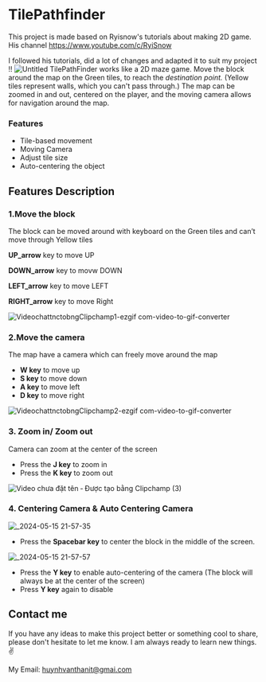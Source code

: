# TilePathfinder
This project is made based on Ryisnow's tutorials about making 2D game. His channel https://www.youtube.com/c/RyiSnow 

I followed his tutorials, did a lot of changes and adapted it to suit my project !!
![Untitled](https://github.com/LongHaiTown/TilePathfinder/assets/150208730/f2475080-f45d-41ae-a424-c6bbe9f5c882)
TilePathFinder works like a 2D maze game. Move the block around the map on the Green tiles, to reach the *destination point.* (Yellow tiles represent walls, which you can't pass through.)
The map can be zoomed in and out, centered on the player, and the moving camera allows for navigation around the map.
### Features
- Tile-based movement
- Moving Camera
- Adjust tile size
- Auto-centering the object

## Features Description
### 1.Move the block
The block can be moved around with keyboard on the Green tiles and can’t move through Yellow tiles

**UP_arrow** key to move UP

**DOWN_arrow** key to movw DOWN

**LEFT_arrow** key to move LEFT

**RIGHT_arrow** key to move Right

![VideochattnctobngClipchamp1-ezgif com-video-to-gif-converter](https://github.com/LongHaiTown/TilePathfinder/assets/150208730/af4a4f4e-3c48-4f00-9c32-06b5c6da22b6)

### 2.Move the camera 
The map have a camera which can freely move around the map 

- **W key** to move up
- **S key** to move down
- **A key** to move left
- **D key** to move right
  
![VideochattnctobngClipchamp2-ezgif com-video-to-gif-converter](https://github.com/LongHaiTown/TilePathfinder/assets/150208730/1effbf1f-213b-4b9a-b4db-734a46737781)

### 3. Zoom in/ Zoom out
Camera can zoom at the center of the screen 

- Press the **J key** to zoom in            
- Press the **K key** to zoom out

![Video chưa đặt tên ‐ Được tạo bằng Clipchamp (3)](https://github.com/LongHaiTown/TilePathfinder/assets/150208730/7faec67d-8d31-4d14-9885-e6026dc3efa1)

### 4. Centering Camera & Auto Centering Camera

![_2024-05-15 21-57-35](https://github.com/LongHaiTown/TilePathfinder/assets/150208730/1e729d7c-28ff-4200-9125-ae66d2c0b628)

- Press the **Spacebar key** to center the block in the middle of the screen.

![_2024-05-15 21-57-57](https://github.com/LongHaiTown/TilePathfinder/assets/150208730/741bf5e3-f080-420e-a523-1fd9ab58bba0)

- Press the **Y key** to enable auto-centering of the camera (The block will always be at the center of the screen)
- Press **Y key** again to disable


## Contact me
If you have any ideas to make this project better or something cool to share, please don't hesitate to let me know. I am always ready to learn new things. ✌️

My Email: huynhvanthanit@gmai.com

